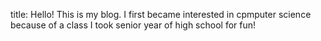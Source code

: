 title: Hello!
This is my blog. I first became interested in cpmputer science because of a class I took senior year of high school for fun!
